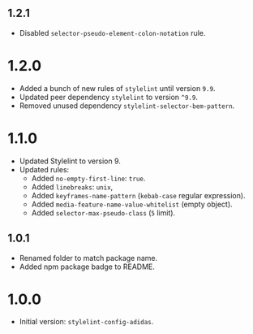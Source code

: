 ## 1.2.1

- Disabled `selector-pseudo-element-colon-notation` rule.

# 1.2.0

- Added a bunch of new rules of `stylelint` until version `9.9`.
- Updated peer dependency `stylelint` to version `^9.9`.
- Removed unused dependency `stylelint-selector-bem-pattern`.

# 1.1.0

- Updated Stylelint to version 9.
- Updated rules:
  - Added `no-empty-first-line`: `true`.
  - Added `linebreaks`: `unix`,
  - Added `keyframes-name-pattern` (`kebab-case` regular expression).
  - Added `media-feature-name-value-whitelist` (empty object).
  - Added `selector-max-pseudo-class` (`5` limit).

## 1.0.1

- Renamed folder to match package name.
- Added npm package badge to README.

# 1.0.0

- Initial version: `stylelint-config-adidas`.
